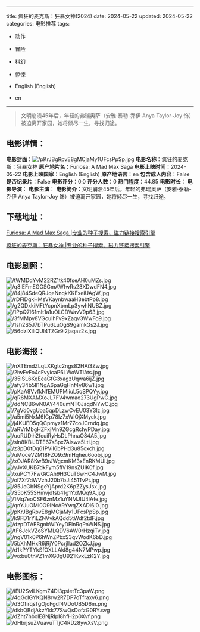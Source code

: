
---
title: 疯狂的麦克斯：狂暴女神(2024)
date: 2024-05-22
updated: 2024-05-22
categories: 电影推荐
tags:
- 动作
- 冒险
- 科幻
- 惊悚

- English (English)
- en
---


> 文明崩溃45年后，年轻的弗瑞奥萨（安雅·泰勒-乔伊 Anya Taylor-Joy 饰）被迫离开家园，她将倾尽一生，寻找归途。

## **电影详情**：

**电影封面**：<img src="https://image.tmdb.org/t/p/w200/pKrJBgRpvE8gMCjaMy1UFcsPpSp.jpg" alt="/pKrJBgRpvE8gMCjaMy1UFcsPpSp.jpg" title="/pKrJBgRpvE8gMCjaMy1UFcsPpSp.jpg">
**电影名称**：疯狂的麦克斯：狂暴女神
**原产地片名**：Furiosa: A Mad Max Saga
**电影上映时间**：2024-05-22
**电影上映国家**：English (English)
**原产地语言**：en
**包含成人内容**：False
**是否纪录片**：False
**电影评分**：0.0
**评分人数**：0
**热门程度**：44.85
**电影时长**：
**电影导演**：
**电影主演**：
**电影简介**：文明崩溃45年后，年轻的弗瑞奥萨（安雅·泰勒-乔伊 Anya Taylor-Joy 饰）被迫离开家园，她将倾尽一生，寻找归途。

## **下载地址**：
[Furiosa: A Mad Max Saga |专业的种子搜索、磁力链接搜索引擎](https://movie.amd794.com:2083/?search=Furiosa%3A%20A%20Mad%20Max%20Saga&ordering=&mode=match_phrase&page_size=10&page=1)

[疯狂的麦克斯：狂暴女神 |专业的种子搜索、磁力链接搜索引擎](https://movie.amd794.com:2083/?search=%E7%96%AF%E7%8B%82%E7%9A%84%E9%BA%A6%E5%85%8B%E6%96%AF%EF%BC%9A%E7%8B%82%E6%9A%B4%E5%A5%B3%E7%A5%9E&ordering=&mode=match_phrase&page_size=10&page=1)
 

## **电影剧照**：
<img src="https://image.tmdb.org/t/p/original/tWMDdYvM22RZ1tk40fseAH0uMZs.jpg" alt="/tWMDdYvM22RZ1tk40fseAH0uMZs.jpg" title="/tWMDdYvM22RZ1tk40fseAH0uMZs.jpg"><img src="https://image.tmdb.org/t/p/original/q8IEFmEGGSGmAWfwRs23XDwdFN4.jpg" alt="/q8IEFmEGGSGmAWfwRs23XDwdFN4.jpg" title="/q8IEFmEGGSGmAWfwRs23XDwdFN4.jpg"><img src="https://image.tmdb.org/t/p/original/84j84SdeQRJqeNnqkKKExeiUAgW.jpg" alt="/84j84SdeQRJqeNnqkKKExeiUAgW.jpg" title="/84j84SdeQRJqeNnqkKKExeiUAgW.jpg"><img src="https://image.tmdb.org/t/p/original/rDFlDgkHMsVKaynbwaaH3ebtPp8.jpg" alt="/rDFlDgkHMsVKaynbwaaH3ebtPp8.jpg" title="/rDFlDgkHMsVKaynbwaaH3ebtPp8.jpg"><img src="https://image.tmdb.org/t/p/original/g2QDxkiMFtYcpnXbmLp3ywhNUBZ.jpg" alt="/g2QDxkiMFtYcpnXbmLp3ywhNUBZ.jpg" title="/g2QDxkiMFtYcpnXbmLp3ywhNUBZ.jpg"><img src="https://image.tmdb.org/t/p/original/1PpQ7I61mlt1a1uOLCDWavV9p63.jpg" alt="/1PpQ7I61mlt1a1uOLCDWavV9p63.jpg" title="/1PpQ7I61mlt1a1uOLCDWavV9p63.jpg"><img src="https://image.tmdb.org/t/p/original/3fMMpy8VGcuIhFv9xZaqv3WwFo9.jpg" alt="/3fMMpy8VGcuIhFv9xZaqv3WwFo9.jpg" title="/3fMMpy8VGcuIhFv9xZaqv3WwFo9.jpg"><img src="https://image.tmdb.org/t/p/original/1sh2S5J7bTPu6LuOgS9gamkGs2J.jpg" alt="/1sh2S5J7bTPu6LuOgS9gamkGs2J.jpg" title="/1sh2S5J7bTPu6LuOgS9gamkGs2J.jpg"><img src="https://image.tmdb.org/t/p/original/56dzIXiIiQUl4TZGr9l2jaqaz2x.jpg" alt="/56dzIXiIiQUl4TZGr9l2jaqaz2x.jpg" title="/56dzIXiIiQUl4TZGr9l2jaqaz2x.jpg">

## **电影海报**：
<img src="https://image.tmdb.org/t/p/original/nXTEmdZLqLXKgtc2ngs82HAi3Zw.jpg" alt="/nXTEmdZLqLXKgtc2ngs82HAi3Zw.jpg" title="/nXTEmdZLqLXKgtc2ngs82HAi3Zw.jpg"><img src="https://image.tmdb.org/t/p/original/2lwFvFo4cFvyicaP6LWoWTlAts.jpg" alt="/2lwFvFo4cFvyicaP6LWoWTlAts.jpg" title="/2lwFvFo4cFvyicaP6LWoWTlAts.jpg"><img src="https://image.tmdb.org/t/p/original/35ISL6KqEeaGfG3xagzUqwa6ijZ.jpg" alt="/35ISL6KqEeaGfG3xagzUqwa6ijZ.jpg" title="/35ISL6KqEeaGfG3xagzUqwa6ijZ.jpg"><img src="https://image.tmdb.org/t/p/original/afy34b5II1NgA6paGgHnf4y86w1.jpg" alt="/afy34b5II1NgA6paGgHnf4y86w1.jpg" title="/afy34b5II1NgA6paGgHnf4y86w1.jpg"><img src="https://image.tmdb.org/t/p/original/pKaA8VvfkNfEMUPMiiuL5qSPQYy.jpg" alt="/pKaA8VvfkNfEMUPMiiuL5qSPQYy.jpg" title="/pKaA8VvfkNfEMUPMiiuL5qSPQYy.jpg"><img src="https://image.tmdb.org/t/p/original/qR6MXAMXoJL7FV4wmao273UgPwC.jpg" alt="/qR6MXAMXoJL7FV4wmao273UgPwC.jpg" title="/qR6MXAMXoJL7FV4wmao273UgPwC.jpg"><img src="https://image.tmdb.org/t/p/original/ddNCB6wN0AY440umNT0JaqdNYwC.jpg" alt="/ddNCB6wN0AY440umNT0JaqdNYwC.jpg" title="/ddNCB6wN0AY440umNT0JaqdNYwC.jpg"><img src="https://image.tmdb.org/t/p/original/7gVd0vgUoa5qpDLzwCvEU03Y3lz.jpg" alt="/7gVd0vgUoa5qpDLzwCvEU03Y3lz.jpg" title="/7gVd0vgUoa5qpDLzwCvEU03Y3lz.jpg"><img src="https://image.tmdb.org/t/p/original/a5mi5NxM6ICp78Iz7xWiOjXMyck.jpg" alt="/a5mi5NxM6ICp78Iz7xWiOjXMyck.jpg" title="/a5mi5NxM6ICp78Iz7xWiOjXMyck.jpg"><img src="https://image.tmdb.org/t/p/original/j4KUED5qQCpmyz1Mr77coJCrndq.jpg" alt="/j4KUED5qQCpmyz1Mr77coJCrndq.jpg" title="/j4KUED5qQCpmyz1Mr77coJCrndq.jpg"><img src="https://image.tmdb.org/t/p/original/aRVrMbgHZFxjMn9ZGcgRchyPDay.jpg" alt="/aRVrMbgHZFxjMn9ZGcgRchyPDay.jpg" title="/aRVrMbgHZFxjMn9ZGcgRchyPDay.jpg"><img src="https://image.tmdb.org/t/p/original/uoRUDih2fcuiRyHsDLPhnaO84A5.jpg" alt="/uoRUDih2fcuiRyHsDLPhnaO84A5.jpg" title="/uoRUDih2fcuiRyHsDLPhnaO84A5.jpg"><img src="https://image.tmdb.org/t/p/original/sln8KBlJDTE67sSpx7Aiswa5Lti.jpg" alt="/sln8KBlJDTE67sSpx7Aiswa5Lti.jpg" title="/sln8KBlJDTE67sSpx7Aiswa5Lti.jpg"><img src="https://image.tmdb.org/t/p/original/z3pD0tDq61PViI6bPHd3u85oxch.jpg" alt="/z3pD0tDq61PViI6bPHd3u85oxch.jpg" title="/z3pD0tDq61PViI6bPHd3u85oxch.jpg"><img src="https://image.tmdb.org/t/p/original/uMoceVZM18FZQ9x9mHqheu6oobj.jpg" alt="/uMoceVZM18FZQ9x9mHqheu6oobj.jpg" title="/uMoceVZM18FZQ9x9mHqheu6oobj.jpg"><img src="https://image.tmdb.org/t/p/original/xOJAR8KwB9rJWgcmKM3xEnRKMUI.jpg" alt="/xOJAR8KwB9rJWgcmKM3xEnRKMUI.jpg" title="/xOJAR8KwB9rJWgcmKM3xEnRKMUI.jpg"><img src="https://image.tmdb.org/t/p/original/yJvXUKB7dkFym5fIV19nsZUIK0f.jpg" alt="/yJvXUKB7dkFym5fIV19nsZUIK0f.jpg" title="/yJvXUKB7dkFym5fIV19nsZUIK0f.jpg"><img src="https://image.tmdb.org/t/p/original/xuPCY7FwGiCAh9H3CuT6wHC4JwM.jpg" alt="/xuPCY7FwGiCAh9H3CuT6wHC4JwM.jpg" title="/xuPCY7FwGiCAh9H3CuT6wHC4JwM.jpg"><img src="https://image.tmdb.org/t/p/original/ol7Xf7dWVzhJ20b7bJi451TvPt.jpg" alt="/ol7Xf7dWVzhJ20b7bJi451TvPt.jpg" title="/ol7Xf7dWVzhJ20b7bJi451TvPt.jpg"><img src="https://image.tmdb.org/t/p/original/85JcGbNSgeYjAprd2K6pZZysJsx.jpg" alt="/85JcGbNSgeYjAprd2K6pZZysJsx.jpg" title="/85JcGbNSgeYjAprd2K6pZZysJsx.jpg"><img src="https://image.tmdb.org/t/p/original/S5bK55SHmvjdtsb41g1YxMQq9A.jpg" alt="/S5bK55SHmvjdtsb41g1YxMQq9A.jpg" title="/S5bK55SHmvjdtsb41g1YxMQq9A.jpg"><img src="https://image.tmdb.org/t/p/original/1Mq7eoCSF6znMz1uYNMJIU4lAfe.jpg" alt="/1Mq7eoCSF6znMz1uYNMJIU4lAfe.jpg" title="/1Mq7eoCSF6znMz1uYNMJIU4lAfe.jpg"><img src="https://image.tmdb.org/t/p/original/qnYJuOMi0O9INcARYwqZXADi6i0.jpg" alt="/qnYJuOMi0O9INcARYwqZXADi6i0.jpg" title="/qnYJuOMi0O9INcARYwqZXADi6i0.jpg"><img src="https://image.tmdb.org/t/p/original/pKrJBgRpvE8gMCjaMy1UFcsPpSp.jpg" alt="/pKrJBgRpvE8gMCjaMy1UFcsPpSp.jpg" title="/pKrJBgRpvE8gMCjaMy1UFcsPpSp.jpg"><img src="https://image.tmdb.org/t/p/original/k9FD1rYiLZNVvkAQdd5tWdf2tdF.jpg" alt="/k9FD1rYiLZNVvkAQdd5tWdf2tdF.jpg" title="/k9FD1rYiLZNVvkAQdd5tWdf2tdF.jpg"><img src="https://image.tmdb.org/t/p/original/dzpDTAEBgnbWlYeyDElnRqPnWNS.jpg" alt="/dzpDTAEBgnbWlYeyDElnRqPnWNS.jpg" title="/dzpDTAEBgnbWlYeyDElnRqPnWNS.jpg"><img src="https://image.tmdb.org/t/p/original/tF6JckVZoSYMLQDV6AW0rHzqiTv.jpg" alt="/tF6JckVZoSYMLQDV6AW0rHzqiTv.jpg" title="/tF6JckVZoSYMLQDV6AW0rHzqiTv.jpg"><img src="https://image.tmdb.org/t/p/original/ngV01k0P6hWnZPbxS3qvWodK6bD.jpg" alt="/ngV01k0P6hWnZPbxS3qvWodK6bD.jpg" title="/ngV01k0P6hWnZPbxS3qvWodK6bD.jpg"><img src="https://image.tmdb.org/t/p/original/5bXhMHxR6jRjY0Pcrjllad2OZkJ.jpg" alt="/5bXhMHxR6jRjY0Pcrjllad2OZkJ.jpg" title="/5bXhMHxR6jRjY0Pcrjllad2OZkJ.jpg"><img src="https://image.tmdb.org/t/p/original/d1kPYTYkSfOXLLAkI8g44N7MPwp.jpg" alt="/d1kPYTYkSfOXLLAkI8g44N7MPwp.jpg" title="/d1kPYTYkSfOXLLAkI8g44N7MPwp.jpg"><img src="https://image.tmdb.org/t/p/original/wxbu0tnVZ1mXG0gU921KvxEzK2Y.jpg" alt="/wxbu0tnVZ1mXG0gU921KvxEzK2Y.jpg" title="/wxbu0tnVZ1mXG0gU921KvxEzK2Y.jpg">

## **电影图标**：
<img src="https://image.tmdb.org/t/p/original/iEU2SvILKgmZ4Di3gsietTc3paW.png" alt="/iEU2SvILKgmZ4Di3gsietTc3paW.png" title="/iEU2SvILKgmZ4Di3gsietTc3paW.png"><img src="https://image.tmdb.org/t/p/original/4qGcIGYKQN8rw2R7DP7oTfraxv6.png" alt="/4qGcIGYKQN8rw2R7DP7oTfraxv6.png" title="/4qGcIGYKQN8rw2R7DP7oTfraxv6.png"><img src="https://image.tmdb.org/t/p/original/d3OfirqsTgOjoFgdf4VDoUB5D6m.png" alt="/d3OfirqsTgOjoFgdf4VDoUB5D6m.png" title="/d3OfirqsTgOjoFgdf4VDoUB5D6m.png"><img src="https://image.tmdb.org/t/p/original/dkbQBdjAkzYkk77SwQsDofzG0RY.svg" alt="/dkbQBdjAkzYkk77SwQsDofzG0RY.svg" title="/dkbQBdjAkzYkk77SwQsDofzG0RY.svg"><img src="https://image.tmdb.org/t/p/original/dZht7hbolE8NjRIpI8hfH2p0Xvf.png" alt="/dZht7hbolE8NjRIpI8hfH2p0Xvf.png" title="/dZht7hbolE8NjRIpI8hfH2p0Xvf.png"><img src="https://image.tmdb.org/t/p/original/dHbrjsuZVuavuTTjC4RDz8ywXsV.png" alt="/dHbrjsuZVuavuTTjC4RDz8ywXsV.png" title="/dHbrjsuZVuavuTTjC4RDz8ywXsV.png">

